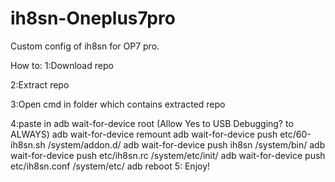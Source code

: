 # ih8sn-Oneplus7pro
Custom config of ih8sn for OP7 pro.

How to:
1:Download repo

2:Extract repo

3:Open cmd in folder which contains extracted repo

4:paste in 
adb wait-for-device root (Allow Yes to USB Debugging? to ALWAYS)
adb wait-for-device remount
adb wait-for-device push etc/60-ih8sn.sh /system/addon.d/
adb wait-for-device push ih8sn /system/bin/
adb wait-for-device push etc/ih8sn.rc /system/etc/init/
adb wait-for-device push etc/ih8sn.conf /system/etc/
adb reboot
5: Enjoy!
